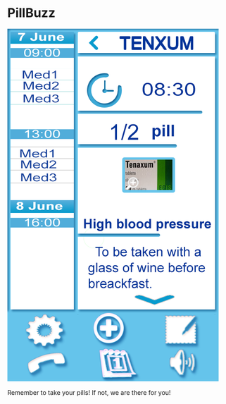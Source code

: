 PillBuzz
========
![alt tag](https://github.com/Corly/PillBuzz/blob/master/PillReminderTablet2.png)

Remember to take your pills! If not, we are there for you!
